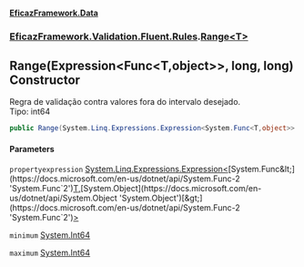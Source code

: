 #### [EficazFramework.Data](EficazFrameworkData.md 'EficazFramework Data')
### [EficazFramework.Validation.Fluent.Rules](EficazFrameworkData.md#EficazFramework.Validation.Fluent.Rules 'EficazFramework.Validation.Fluent.Rules').[Range&lt;T&gt;](EficazFramework.Validation.Fluent.Rules/Range_T_.md 'EficazFramework.Validation.Fluent.Rules.Range<T>')

## Range(Expression<Func<T,object>>, long, long) Constructor

Regra de validação contra valores fora do intervalo desejado.  
Tipo: int64

```csharp
public Range(System.Linq.Expressions.Expression<System.Func<T,object>> propertyexpression, long minimum, long maximum);
```
#### Parameters

<a name='EficazFramework.Validation.Fluent.Rules.Range_T_.Range(System.Linq.Expressions.Expression_System.Func_T,object__,long,long).propertyexpression'></a>

`propertyexpression` [System.Linq.Expressions.Expression&lt;](https://docs.microsoft.com/en-us/dotnet/api/System.Linq.Expressions.Expression-1 'System.Linq.Expressions.Expression`1')[System.Func&lt;](https://docs.microsoft.com/en-us/dotnet/api/System.Func-2 'System.Func`2')[T](EficazFramework.Validation.Fluent.Rules/Range_T_.md#EficazFramework.Validation.Fluent.Rules.Range_T_.T 'EficazFramework.Validation.Fluent.Rules.Range<T>.T')[,](https://docs.microsoft.com/en-us/dotnet/api/System.Func-2 'System.Func`2')[System.Object](https://docs.microsoft.com/en-us/dotnet/api/System.Object 'System.Object')[&gt;](https://docs.microsoft.com/en-us/dotnet/api/System.Func-2 'System.Func`2')[&gt;](https://docs.microsoft.com/en-us/dotnet/api/System.Linq.Expressions.Expression-1 'System.Linq.Expressions.Expression`1')

<a name='EficazFramework.Validation.Fluent.Rules.Range_T_.Range(System.Linq.Expressions.Expression_System.Func_T,object__,long,long).minimum'></a>

`minimum` [System.Int64](https://docs.microsoft.com/en-us/dotnet/api/System.Int64 'System.Int64')

<a name='EficazFramework.Validation.Fluent.Rules.Range_T_.Range(System.Linq.Expressions.Expression_System.Func_T,object__,long,long).maximum'></a>

`maximum` [System.Int64](https://docs.microsoft.com/en-us/dotnet/api/System.Int64 'System.Int64')